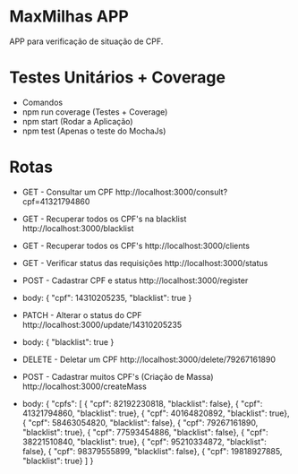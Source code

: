 # MaxMilhas APP

APP para verificação de situação de CPF.

# Testes Unitários + Coverage
- Comandos
- npm run coverage (Testes + Coverage)
- npm start (Rodar a Aplicação)
- npm test (Apenas o teste do MochaJs)

# Rotas
- GET - Consultar um CPF
http://localhost:3000/consult?cpf=41321794860

- GET - Recuperar todos os CPF's na blacklist
http://localhost:3000/blacklist

- GET - Recuperar todos os CPF's
http://localhost:3000/clients

- GET - Verificar status das requisições
http://localhost:3000/status

- POST - Cadastrar CPF e status
http://localhost:3000/register
- body:
{
    "cpf": 14310205235,
    "blacklist": true
}

- PATCH - Alterar o status do CPF
http://localhost:3000/update/14310205235
- body:
{
	"blacklist": true
}

- DELETE - Deletar um CPF
http://localhost:3000/delete/79267161890

- POST - Cadastrar muitos CPF's (Criação de Massa) 
http://localhost:3000/createMass
- body:
{
	"cpfs": [
	    { "cpf": 82192230818, "blacklist": false},
	    { "cpf": 41321794860, "blacklist": true},
	    { "cpf": 40164820892, "blacklist": true},
	    { "cpf": 58463054820, "blacklist": false},
	    { "cpf": 79267161890, "blacklist": true},
	    { "cpf": 77593454886, "blacklist": false},
	    { "cpf": 38221510840, "blacklist": true},
	    { "cpf": 95210334872, "blacklist": false},
	    { "cpf": 98379555899, "blacklist": false},
	    { "cpf": 19818927885, "blacklist": true}
	]
}